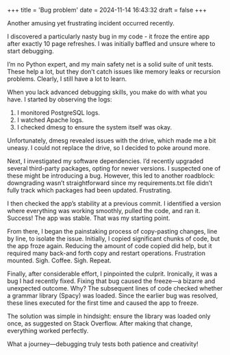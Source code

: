 +++
title = 'Bug problem'
date = 2024-11-14 16:43:32
draft = false
+++

Another amusing yet frustrating incident occurred recently.

I discovered a particularly nasty bug in my code - it froze the entire app after exactly 10 page refreshes. I was initially baffled and unsure where to start debugging.

I’m no Python expert, and my main safety net is a solid suite of unit tests. These help a lot, but they don’t catch issues like memory leaks or recursion problems. Clearly, I still have a lot to learn.

When you lack advanced debugging skills, you make do with what you have. I started by observing the logs:

1. I monitored PostgreSQL logs.
1. I watched Apache logs.
1. I checked dmesg to ensure the system itself was okay.

Unfortunately, dmesg revealed issues with the drive, which made me a bit uneasy. I could not replace the drive, so I decided to poke around more.

Next, I investigated my software dependencies. I’d recently upgraded several third-party packages, opting for newer versions. I suspected one of these might be introducing a bug. However, this led to another roadblock: downgrading wasn’t straightforward since my requirements.txt file didn’t fully track which packages had been updated. Frustrating.

I then checked the app’s stability at a previous commit. I identified a version where everything was working smoothly, pulled the code, and ran it. Success! The app was stable. That was my starting point.

From there, I began the painstaking process of copy-pasting changes, line by line, to isolate the issue. Initially, I copied significant chunks of code, but the app froze again. Reducing the amount of code copied did help, but it required many back-and forth copy and restart operations. Frustration mounted. Sigh. Coffee. Sigh. Repeat.

Finally, after considerable effort, I pinpointed the culprit. Ironically, it was a bug I had recently fixed. Fixing that bug caused the freeze—a bizarre and unexpected outcome. Why? The subsequent lines of code checked whether a grammar library (Spacy) was loaded. Since the earlier bug was resolved, these lines executed for the first time and caused the app to freeze.

The solution was simple in hindsight: ensure the library was loaded only once, as suggested on Stack Overflow. After making that change, everything worked perfectly.

What a journey—debugging truly tests both patience and creativity!
